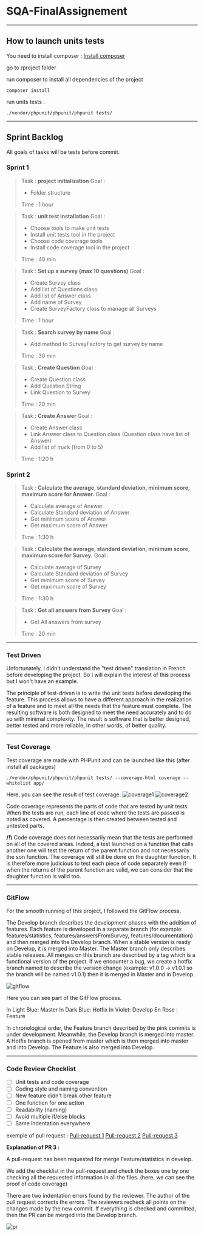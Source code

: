 # SQA-FinalAssignement
---
## How to launch units tests

You need to install composer :
[Install composer](https://getcomposer.org/doc/00-intro.md#installation-linux-unix-macos)


go to /project folder

run composer to install all dependencies of the project
```
composer install
```

run units tests :
```
./vendor/phpunit/phpunit/phpunit tests/
```



---
## Sprint Backlog

All goals of tasks will be tests before commit.

### Sprint 1

>Task : **project initialization**
>Goal : 
>- Folder structure
>
>Time : 1 hour

>Task : **unit test installation**
>Goal : 
>- Choose tools to make unit tests
>- Install unit tests tool in the project
>- Choose code coverage tools
>- Install code coverage tool in the project
>
>Time : 40 min

>Task : **Set up a survey (max 10 questions)**
>Goal :
>- Create Survey class
>- Add list of Questions class
>- Add list of Answer class
>- Add name of Survey
>- Create SurveyFactory class to manage all Surveys
>
>Time : 1 hour

>Task : **Search survey by name**
>Goal : 
>- Add method to SurveyFactory to get survey by name
>
>Time : 30 min

>Task : **Create Question**
>Goal : 
>- Create Question class
>- Add Question String
>- Link Question to Survey
>
>Time : 20 min

>Task : **Create Answer**
>Goal : 
>- Create Answer class
>- Link Answer class to Question class (Question class have list of Answer)
>- Add list of mark (from 0 to 5)
>
>Time : 1:20 h

### Sprint 2

>Task : **Calculate the average, standard deviation, minimum score, maximum score for Answer.**
>Goal : 
>- Calculate average of Answer
>- Calculate Standard deviation of Answer
>- Get minimum score of Answer
>- Get maximum score of Answer
>
>Time : 1:30 h

>Task : **Calculate the average, standard deviation, minimum score, maximum score for Survey.**
>Goal : 
>- Calculate average of Survey
>- Calculate Standard deviation of Survey
>- Get minimum score of Survey
>- Get maximum score of Survey
>
>Time : 1:30 h


>Task : **Get all answers from Survey**
>Goal : 
>- Get All answers from survey
>
>Time : 20 min

---
### Test Driven

Unfortunately, I didn't understand the "test driven" translation in French before developing the project. So I will explain the interest of this process but I won't have an example.

The principle of test-driven is to write the unit tests before developing the feature. This process allows to have a different approach in the realization of a feature and to meet all the needs that the feature must complete.
The resulting software is both designed to meet the need accurately and to do so with minimal complexity. The result is software that is better designed, better tested and more reliable, in other words, of better quality.

---
### Test Coverage

Test coverage are made with PHPunit and can be launched like this (after install all packages)
```
./vendor/phpunit/phpunit/phpunit tests/ --coverage-html coverage --whitelist app/
```

Here, you can see the result of test coverage:
![coverage1](code-coverage-1.png)
![coverage2](code-coverage-2.png)


Code coverage represents the parts of code that are tested by unit tests. When the tests are run, each line of code where the tests are passed is noted as covered. A percentage is then created between tested and untested parts. 

**/!\\** Code coverage does not necessarily mean that the tests are performed on all of the covered areas. Indeed, a test launched on a function that calls another one will test the return of the parent function and not necessarily the son function. The coverage will still be done on the daughter function. It is therefore more judicious to test each piece of code separately even if when the returns of the parent function are valid, we can consider that the daughter function is valid too.

---
### GitFlow

For the smooth running of this project, I followed the GitFlow process.

The Develop branch describes the development phases with the addition of features.
Each feature is developed in a separate branch (for example: features/statistics, features/answersFromSurvey, features/documentation) and then merged into the Develop branch.
When a stable version is ready on Develop, it is merged into Master.
The Master branch only describes stable releases. All merges on this branch are described by a tag which is a functional version of the project.
If we encounter a bug, we create a hotfix branch named to describe the version change (example: v1.0.0 -> v1.0.1 so the branch will be named v1.0.1) then it is merged in Master and in Develop.

![gitflow](git-flow.png)

Here you can see part of the GitFlow process.

In Light Blue: Master
In Dark Blue: Hotfix
In Violet: Develop
En Rose : Feature

In chronological order, the Feature branch described by the pink commits is under development.
Meanwhile, the Develop branch is merged into master. A Hotfix branch is opened from master which is then merged into master and into Develop. The Feature is also merged into Develop.


---
### Code Review Checklist

- [ ] Unit tests and code coverage
- [ ] Coding style and naming convention
- [ ] New feature didn't break other feature
- [ ] One function for one action
- [ ] Readability (naming)
- [ ] Avoid multiple if/else blocks
- [ ] Same indentation everywhere

exemple of pull request :
[Pull-request 1](https://github.com/EtiennePASSOT/SQA-FinalAssignement/pull/5)
[Pull-request 2](https://github.com/EtiennePASSOT/SQA-FinalAssignement/pull/6)
[Pull-request 3](https://github.com/EtiennePASSOT/SQA-FinalAssignement/pull/7)

**Explanation of PR 3 :**

A pull-request has been requested for merge Feature/statistics in develop.

We add the checklist in the pull-request and check the boxes one by one checking all the requested information in all the files. (here, we can see the proof of code coverage)

There are two indentation errors found by the reviewer.
The author of the pull request corrects the errors.
The reviewers recheck all points on the changes made by the new commit.
If everything is checked and committed, then the PR can be merged into the Develop branch.

![pr](pr.png)